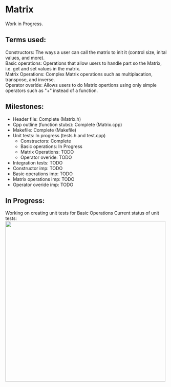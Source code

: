 # Matrix
Work in Progress.

## Terms used:

Constructors: The ways a user can call the matrix to init it (control size, inital values, and more).  
Basic operations: Operations that allow users to handle part so the Matrix, i.e. get and set values in the matrix.  
Matrix Operations: Complex Matrix operations such as multiplacation, transpose, and inverse.  
Operator overide: Allows users to do Matrix opertions using only simple operators such as "+" instead of a function.  

## Milestones:
 * Header file: Complete (Matrix.h)
 * Cpp outline (function stubs): Complete (Matrix.cpp)
 * Makefile: Complete (Makefile)
 * Unit tests: In progress (tests.h and test.cpp)
    * Constructors: Complete
    * Basic operations: In Progress
    * Matrix Operations: TODO
    * Operator overide: TODO
 * Integration tests: TODO
 * Constructor imp: TODO
 * Basic operations imp: TODO
 * Matrix operations imp: TODO
 * Operator overide imp: TODO

## In Progress:
Working on creating unit tests for Basic Operations
Current status of unit tests:
<img src="https://user-images.githubusercontent.com/56750709/123190467-6ca49980-d454-11eb-9bdc-49864b11c3c5.PNG" width=500>  
